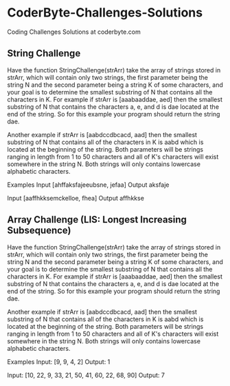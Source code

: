 # CoderByte-Challenges-Solutions
Coding Challenges Solutions at coderbyte.com

## String Challenge
Have the function StringChallenge(strArr) take the array of strings stored in strArr, which will contain only two strings, the first parameter being the string N and the second parameter being a string K of some characters, and your goal is to determine the smallest substring of N that contains all the characters in K. For example if strArr is [aaabaaddae, aed] then the smallest substring of N that contains the characters a, e, and d is dae located at the end of the string. So for this example your program should return the string dae.

Another example if strArr is [aabdccdbcacd, aad] then the smallest substring of N that contains all of the characters in K is aabd which is located at the beginning of the string. Both parameters will be strings ranging in length from 1 to 50 characters and all of K's characters will exist somewhere in the string N. Both strings will only contains lowercase alphabetic characters.

Examples
Input [ahffaksfajeeubsne, jefaa]
Output aksfaje

Input [aaffhkksemckelloe, fhea]
Output affhkkse

## Array Challenge (LIS: Longest Increasing Subsequence)
Have the function StringChallenge(strArr) take the array of strings stored in strArr, which will contain only two strings, the first parameter being the string N and the second parameter being a string K of some characters, and your goal is to determine the smallest substring of N that contains all the characters in K. For example if strArr is [aaabaaddae, aed] then the smallest substring of N that contains the characters a, e, and d is dae located at the end of the string. So for this example your program should return the string dae.

Another example if strArr is [aabdccdbcacd, aad] then the smallest substring of N that contains all of the characters in K is aabd which is located at the beginning of the string. Both parameters will be strings ranging in length from 1 to 50 characters and all of K's characters will exist somewhere in the string N. Both strings will only contains lowercase alphabetic characters.

Examples
Input: [9, 9, 4, 2]
Output: 1

Input: [10, 22, 9, 33, 21, 50, 41, 60, 22, 68, 90]
Output: 7